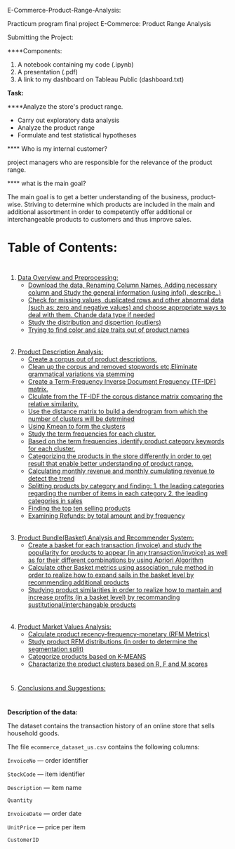 E-Commerce-Product-Range-Analysis:

Practicum program final project 
E-Commerce: Product Range Analysis

Submitting the Project:

****Components:
1. A notebook containing my code (.ipynb)
2. A presentation (.pdf)
3. A link to my dashboard on Tableau Public (dashboard.txt)


**Task:**

****Analyze the store's product range.

- Carry out exploratory data analysis
- Analyze the product range
- Formulate and test statistical hypotheses

**** Who is my internal customer?

project managers who are responsible for the relevance of the product range.

**** what is the main goal?

The main goal is to get a better understanding of the business, product-wise. 
Striving to determine which products are included in the main and additional assortment in order to competently offer additional or interchangeable products to customers and thus improve sales.


# Table of Contents:

<div style="height:10px;"></div>

1. [Data Overview and Preprocessing:](#-Preprocessing)
   * [Download the data, Renaming Column Names, Adding necessary column and Study the general information (using info(), describe..)](#-info)
   * [Check for missing values, duplicated rows and other abnormal data (such as: zero and negative values) and choose appropriate ways to deal with them. Chande data type if needed](#-missing)
   * [Study the distribution and dispertion (outliers)](#-dist)
   * [Trying to find color and size traits out of product names](#-color)


<div style="height:5px;"></div>

2. [Product Description Analysis:](#-Analysis)
   * [Create a corpus out of product descriptions.](#-corpus)
   * [Clean up the corpus and removed stopwords etc,Eliminate grammatical variations via stemming](#-clean)
   * [Create a Term-Frequency Inverse Document Frequency (TF-IDF) matrix.](#-tfidf)
   * [Clculate from the TF-IDF the corpus distance matrix comparing the relative similarity.](#-distance)
   * [Use the distance matrix to build a dendrogram from which the number of clusters will be detrmined](#-dendrogram)
   * [Using Kmean to form the clusters](#-kmeans)
   * [Study the term frequencies for each cluster.](#-terms_freq)
   * [Based on the term frequencies, identify product category keywords for each cluster.](#-keywords)
   * [Categorizing the products in the store differently in order to get result that enable better understanding of product range.](#-categorization)
   * [Calculating monthly revenue and monthly cumulating revenue to detect the trend](#-revenue) 
   * [Splitting products by category and finding: 1. the leading categories regarding the number of items in each category 2. the leading categories in sales](#-split)
   * [Finding the top ten selling products](#-selling)
   * [Examining Refunds: by total amount and by frequency](#-refunds)

   
    
<div style="height:5px;"></div>

3. [Product Bundle(Basket) Analysis and Recommender System:](#-recommender)
   * [Create a basket for each transaction (invoice) and study the popullarity for products to appear (in any transaction/invoice) as well as for their different combinations by using Apriori Algorithm](#-basket)
   * [Calculate other Basket metrics using association_rule method in order to realize how to expand sails in the basket level by recommending additional products](#-additional)
   * [Studying product similarities in order to realize how to mantain and increase profits (in a basket level) by recommanding sustitutional/interchangable products](#-interchangable)


<div style="height:5px;"></div> 

4. [Product Market Values Analysis:](#-market)
   * [Calculate product recency-frequency-monetary (RFM Metrics)](#-rfm)
   * [Study product RFM distributions (in order to determine the segmentation split)](#-split)
   * [Categorize products based on K-MEANS](#-categorize)
   * [Charactarize the product clusters based on R, F and M scores](#-RFM_scores)
 
   
<div style="height:10px;"></div>


5. [Conclusions and Suggestions:](#-conclusions)
 
<div style="height:10px;"></div>

**Description of the data:**

The dataset contains the transaction history of an online store that sells household goods.

The file `ecommerce_dataset_us.csv` contains the following columns:

`InvoiceNo` — order identifier

`StockCode` — item identifier

`Description` — item name

`Quantity`

`InvoiceDate` — order date

`UnitPrice` — price per item

`CustomerID`

